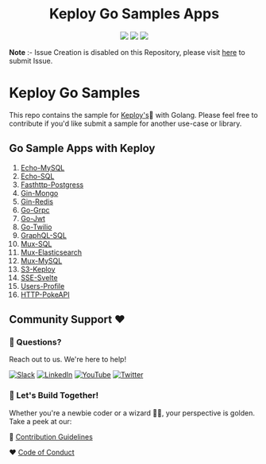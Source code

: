 <h1 align="center"> Keploy Go Samples Apps </h1>
<p align="center">

  <a href="CODE_OF_CONDUCT.md" alt="Contributions welcome">
    <img src="https://img.shields.io/badge/Contributions-Welcome-brightgreen?logo=github" /></a>
    
  <a href="https://join.slack.com/t/keploy/shared_invite/zt-12rfbvc01-o54cOG0X1G6eVJTuI_orSA" alt="Slack">
    <img src=".github/slack.svg" /></a>
    
  <a href="https://opensource.org/licenses/Apache-2.0" alt="License">
    <img src=".github/License-Apache_2.0-blue.svg" /></a>

**Note** :- Issue Creation is disabled on this Repository, please visit [here](https://github.com/keploy/keploy/issues/new/choose) to submit Issue.

# Keploy Go Samples
This repo contains the sample for [Keploy's](https://keploy.io)🐰 with Golang. Please feel free to contribute if you'd like submit a sample for another use-case or library.


## Go Sample Apps with Keploy

1. [Echo-MySQL](https://github.com/keploy/samples-go/tree/main/echo-mysql)
2. [Echo-SQL](https://github.com/keploy/samples-go/tree/main/echo-sql)
3. [Fasthttp-Postgress](https://github.com/keploy/samples-go/tree/main/fasthttp-postgres)
4. [Gin-Mongo](https://github.com/keploy/samples-go/tree/main/gin-mongo)
5. [Gin-Redis](https://github.com/keploy/samples-go/tree/main/gin-redis)
6. [Go-Grpc](https://github.com/keploy/samples-go/tree/main/go-grpc)
7. [Go-Jwt](https://github.com/keploy/samples-go/tree/main/go-jwt)
8. [Go-Twilio](https://github.com/keploy/samples-go/tree/main/go-twilio)
9. [GraphQL-SQL](https://github.com/keploy/samples-go/tree/main/graphql-sql)
10. [Mux-SQL](https://github.com/keploy/samples-go/tree/main/mux-sql)
11. [Mux-Elasticsearch](https://github.com/keploy/samples-go/tree/main/mux-elasticsearch)
12. [Mux-MySQL](https://github.com/keploy/samples-go/tree/main/mux-mysql)
13. [S3-Keploy](https://github.com/keploy/samples-go/tree/main/S3-Keploy)
14. [SSE-Svelte](https://github.com/keploy/samples-go/tree/main/sse-svelte)
15. [Users-Profile](https://github.com/keploy/samples-go/tree/main/users-profile)
16. [HTTP-PokeAPI](https://github.com/keploy/samples-go/tree/main/http-pokeapi)


## Community Support ❤️

### 🤔 Questions?
Reach out to us. We're here to help!

[![Slack](https://img.shields.io/badge/Slack-4A154B?style=for-the-badge&logo=slack&logoColor=white)](https://join.slack.com/t/keploy/shared_invite/zt-12rfbvc01-o54cOG0X1G6eVJTuI_orSA)
[![LinkedIn](https://img.shields.io/badge/linkedin-%230077B5.svg?style=for-the-badge&logo=linkedin&logoColor=white)](https://www.linkedin.com/company/keploy/)
[![YouTube](https://img.shields.io/badge/YouTube-%23FF0000.svg?style=for-the-badge&logo=YouTube&logoColor=white)](https://www.youtube.com/channel/UC6OTg7F4o0WkmNtSoob34lg)
[![Twitter](https://img.shields.io/badge/Twitter-%231DA1F2.svg?style=for-the-badge&logo=Twitter&logoColor=white)](https://twitter.com/Keployio)

### 💖 Let's Build Together!
Whether you're a newbie coder or a wizard 🧙‍♀️, your perspective is golden. Take a peek at our:

📜 [Contribution Guidelines](https://github.com/keploy/keploy/blob/main/CONTRIBUTING.md)

❤️ [Code of Conduct](https://github.com/keploy/keploy/blob/main/CODE_OF_CONDUCT.md)
